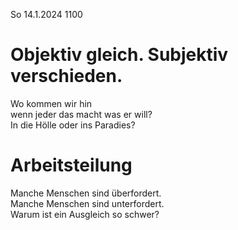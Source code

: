 So 14.1.2024 1100

# Objektiv gleich. Subjektiv verschieden.

Wo kommen wir hin  
wenn jeder das macht was er will?  
In die Hölle oder ins Paradies?

# Arbeitsteilung

Manche Menschen sind überfordert.  
Manche Menschen sind unterfordert.  
Warum ist ein Ausgleich so schwer?
